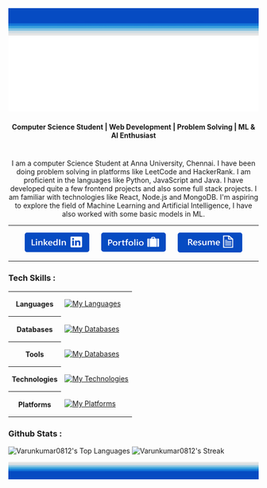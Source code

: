<img src="https://github.com/Varunkumar0812/Varunkumar0812/blob/b5a79c071d4d0a647acb9e2b117826601c45a626/top-frame.png"/>

<div align="center">
  <img width="600" height="150" src="https://github.com/Varunkumar0812/Varunkumar0812/blob/240738edef7c1e39ce478c4b71cd5b5a4ba59a23/name.png" />
</div>

<div align="center">
  <h4>Computer Science Student | Web Development | Problem Solving | ML & AI Enthusiast </h4>
</div>

<h1></h1>

<div align="center">
  I am a computer Science Student at Anna University, Chennai. I have been doing problem solving in platforms like LeetCode and HackerRank. I am proficient in the languages like Python, JavaScript and Java. I have developed quite a few frontend projects and also some full stack projects. I am familiar with technologies like React, Node.js and MongoDB. I'm aspiring to explore the field of Machine Learning and Artificial Intelligence, I have also worked with some basic models in ML.
</div>

<hr>

<div align="center">
 
  [<img height="40" width="130" src="https://github.com/Varunkumar0812/Varunkumar0812/blob/57922b5657207576669510dd2fa127678d5da5be/linked-logo.png"/>](https://www.linkedin.com/in/varunkumar-r-6252b6240/)
  &nbsp;&nbsp;&nbsp;&nbsp;
  [<img height="40" width="130" src="https://github.com/Varunkumar0812/Varunkumar0812/blob/57922b5657207576669510dd2fa127678d5da5be/portfolio-logo.png"/>](https://varunkumar0812.github.io/PW/)
  &nbsp;&nbsp;&nbsp;&nbsp;
  [<img height="40" width="130" src="https://github.com/Varunkumar0812/Varunkumar0812/blob/57922b5657207576669510dd2fa127678d5da5be/resume-logo.png"/>](https://drive.google.com/file/d/1bIhXaOACymFHYG046p3VGL3CqpXsQJr2/view?usp=sharing)
</div>

<hr>

<h3>Tech Skills : </h3>
<table>
  <tr>
    <th>Languages</th>
    <td>
      
  [![My Languages](https://skillicons.dev/icons?i=python,js,java,html,css&theme=light)]()
    </td>
  </tr>

 <tr>
    <th>Databases</th>
    <td>
      
  [![My Databases](https://skillicons.dev/icons?i=mysql,mongodb&theme=light)]()
    </td>
  </tr>

   <tr>
    <th>Tools</th>
    <td>
      
  [![My Databases](https://skillicons.dev/icons?i=vscode,eclipse,postman,figma,bootstrap,tailwind,materialui,anaconda&theme=light)]()
    </td>
  </tr>

   <tr>
    <th>Technologies</th>
    <td>
      
  [![My Technologies](https://skillicons.dev/icons?i=react,nodejs,express,sklearn,tensorflow,git&theme=light)]()
    </td>
  </tr>

  <tr>
    <th>Platforms</th>
    <td>
      
  [![My Platforms](https://skillicons.dev/icons?i=linux,github&theme=light)]()
    </td>
  </tr>
</table>

<h3>Github Stats : </h3>

![Varunkumar0812's Top Languages](https://github-readme-stats.vercel.app/api/top-langs/?username=Varunkumar0812&theme=prussian&show_icons=true&hide_border=true&layout=compact)
![Varunkumar0812's Streak](https://github-readme-streak-stats.herokuapp.com/?user=Varunkumar0812&theme=prussian&hide_border=true)

<img src="https://github.com/Varunkumar0812/Varunkumar0812/blob/3dadfb7af89cc4c9ef0a6249f49a6840941e37a2/down-frame.png"/>

